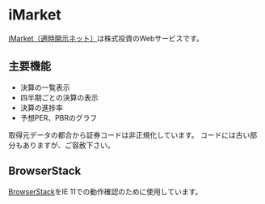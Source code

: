 # iMarket

[iMarket（適時開示ネット）](https://tyn-imarket.com/)は株式投資のWebサービスです。

## 主要機能

* 決算の一覧表示
* 四半期ごとの決算の表示
* 決算の進捗率
* 予想PER、PBRのグラフ

取得元データの都合から証券コードは非正規化しています。
コードには古い部分もありますが、ご容赦下さい。

## BrowserStack

[BrowserStack](http://browserstack.com/)をIE 11での動作確認のために使用しています。
